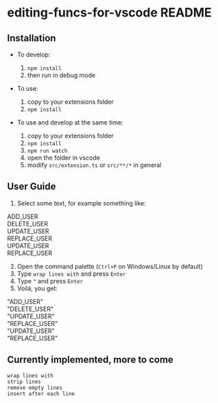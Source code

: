# editing-funcs-for-vscode README


## Installation

* To develop:
  1. `npm install`
  2. then run in debug mode

* To use:
  1. copy to your extensions folder
  2. `npm install`
  
* To use and develop at the same time:
  1. copy to your extensions folder
  2. `npm install` 
  3. `npm run watch`
  4. open the folder in vscode
  5. modify `src/extension.ts` or `src/**/*` in general

## User Guide

1. Select some text, for example something like:  
  
ADD_USER  
DELETE_USER  
UPDATE_USER  
REPLACE_USER  
UPDATE_USER  
REPLACE_USER  
  
2. Open the command palette (`Ctrl+P` on Windows/Linux by default)
3. Type `wrap lines with` and press `Enter`
4. Type `"` and press `Enter`
5. Voilá, you get:

"ADD_USER"  
"DELETE_USER"  
"UPDATE_USER"  
"REPLACE_USER"  
"UPDATE_USER"  
"REPLACE_USER"  

## Currently implemented, more to come

`wrap lines with`  
`strip lines`  
`remove empty lines`  
`insert after each line`  